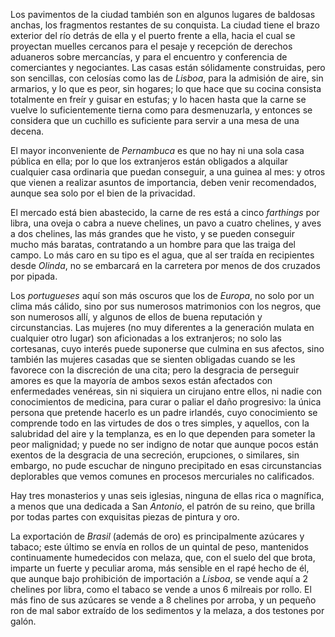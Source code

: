 Los pavimentos de la ciudad también son en algunos lugares de baldosas anchas, los fragmentos restantes de su conquista. La ciudad tiene el brazo exterior del río detrás de ella y el puerto frente a ella, hacia el cual se proyectan muelles cercanos para el pesaje y recepción de derechos aduaneros sobre mercancías, y para el encuentro y conferencia de comerciantes y negociantes. Las casas están sólidamente construidas, pero son sencillas, con celosías como las de *Lisboa*, para la admisión de aire, sin armarios, y lo que es peor, sin hogares; lo que hace que su cocina consista totalmente en freír y guisar en estufas; y lo hacen hasta que la carne se vuelve lo suficientemente tierna como para desmenuzarla, y entonces se considera que un cuchillo es suficiente para servir a una mesa de una decena.

El mayor inconveniente de *Pernambuca* es que no hay ni una sola casa pública en ella; por lo que los extranjeros están obligados a alquilar cualquier casa ordinaria que puedan conseguir, a una guinea al mes: y otros que vienen a realizar asuntos de importancia, deben venir recomendados, aunque sea solo por el bien de la privacidad.

El mercado está bien abastecido, la carne de res está a cinco *farthings* por libra, una oveja o cabra a nueve chelines, un pavo a cuatro chelines, y aves a dos chelines, las más grandes que he visto, y se pueden conseguir mucho más baratas, contratando a un hombre para que las traiga del campo. Lo más caro en su tipo es el agua, que al ser traída en recipientes desde *Olinda*, no se embarcará en la carretera por menos de dos cruzados por pipada.

Los *portugueses* aquí son más oscuros que los de *Europa*, no solo por un clima más cálido, sino por sus numerosos matrimonios con los negros, que son numerosos allí, y algunos de ellos de buena reputación y circunstancias. Las mujeres (no muy diferentes a la generación mulata en cualquier otro lugar) son aficionadas a los extranjeros; no solo las cortesanas, cuyo interés puede suponerse que culmina en sus afectos, sino también las mujeres casadas que se sienten obligadas cuando se les favorece con la discreción de una cita; pero la desgracia de perseguir amores es que la mayoría de ambos sexos están afectados con enfermedades venéreas, sin ni siquiera un cirujano entre ellos, ni nadie con conocimientos de medicina, para curar o paliar el daño progresivo: la única persona que pretende hacerlo es un padre irlandés, cuyo conocimiento se comprende todo en las virtudes de dos o tres simples, y aquellos, con la salubridad del aire y la templanza, es en lo que dependen para someter la peor malignidad; y puede no ser indigno de notar que aunque pocos están exentos de la desgracia de una secreción, erupciones, o similares, sin embargo, no pude escuchar de ninguno precipitado en esas circunstancias deplorables que vemos comunes en procesos mercuriales no calificados.

Hay tres monasterios y unas seis iglesias, ninguna de ellas rica o magnífica, a menos que una dedicada a San *Antonio*, el patrón de su reino, que brilla por todas partes con exquisitas piezas de pintura y oro.

La exportación de *Brasil* (además de oro) es principalmente azúcares y tabaco; este último se envía en rollos de un quintal de peso, mantenidos continuamente humedecidos con melaza, que, con el suelo del que brota, imparte un fuerte y peculiar aroma, más sensible en el rapé hecho de él, que aunque bajo prohibición de importación a *Lisboa*, se vende aquí a 2 chelines por libra, como el tabaco se vende a unos 6 milreais por rollo. El más fino de sus azúcares se vende a 8 chelines por arroba, y un pequeño ron de mal sabor extraído de los sedimentos y la melaza, a dos testones por galón.